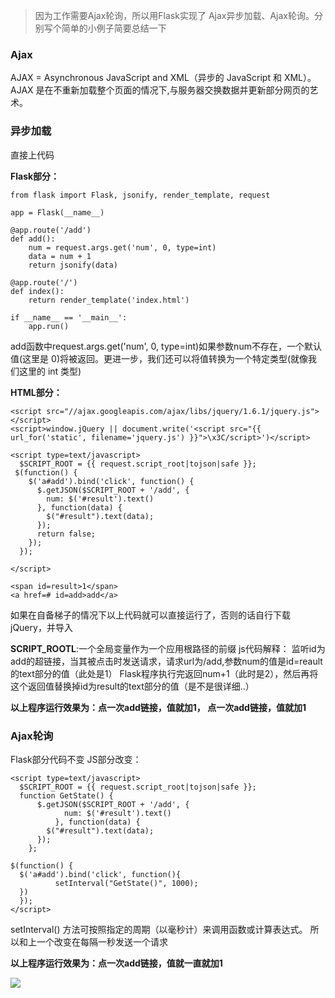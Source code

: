 > 因为工作需要Ajax轮询，所以用Flask实现了 Ajax异步加载、Ajax轮询。分别写个简单的小例子简要总结一下

### Ajax
AJAX = Asynchronous JavaScript and XML（异步的 JavaScript 和 XML）。
AJAX 是在不重新加载整个页面的情况下,与服务器交换数据并更新部分网页的艺术。

### 异步加载

直接上代码

**Flask部分：**

	from flask import Flask, jsonify, render_template, request

	app = Flask(__name__)

	@app.route('/add')
	def add():
		num = request.args.get('num', 0, type=int)
		data = num + 1
		return jsonify(data)

	@app.route('/')
	def index():
		return render_template('index.html')

	if __name__ == '__main__':
		app.run()

add函数中request.args.get('num', 0, type=int)如果参数num不存在，一个默认值(这里是 0)将被返回。更进一步，我们还可以将值转换为一个特定类型(就像我们这里的 int 类型)

**HTML部分：**

	<script src="//ajax.googleapis.com/ajax/libs/jquery/1.6.1/jquery.js"></script>
	<script>window.jQuery || document.write('<script src="{{ url_for('static', filename='jquery.js') }}">\x3C/script>')</script>

	<script type=text/javascript>
	  $SCRIPT_ROOT = {{ request.script_root|tojson|safe }};
	 $(function() {
		$('a#add').bind('click', function() {
		  $.getJSON($SCRIPT_ROOT + '/add', {
			num: $('#result').text()
		  }, function(data) {
			$("#result").text(data);
		  });
		  return false;
		});
	  });

	</script>

	<span id=result>1</span>
	<a href=# id=add>add</a>

如果在自备梯子的情况下以上代码就可以直接运行了，否则的话自行下载jQuery，并导入

**SCRIPT_ROOTL**:一个全局变量作为一个应用根路径的前缀
js代码解释：
监听id为add的超链接，当其被点击时发送请求，请求url为/add,参数num的值是id=reault的text部分的值（此处是1）
Flask程序执行完返回num+1（此时是2），然后再将这个返回值替换掉id为result的text部分的值（是不是很详细..）

**以上程序运行效果为：点一次add链接，值就加1， 点一次add链接，值就加1**

### Ajax轮询

Flask部分代码不变
JS部分改变：

	<script type=text/javascript>
	  $SCRIPT_ROOT = {{ request.script_root|tojson|safe }};
	  function GetState() {
		  $.getJSON($SCRIPT_ROOT + '/add', {
				num: $('#result').text()
			  }, function(data) {
			$("#result").text(data);
		  });
		};

	$(function() {
	  $('a#add').bind('click', function(){
			  setInterval("GetState()", 1000);
	  })
	  });
	</script>

setInterval() 方法可按照指定的周期（以毫秒计）来调用函数或计算表达式。
所以和上一个改变在每隔一秒发送一个请求

**以上程序运行效果为：点一次add链接，值就一直就加1**


![](http://oumkbl9du.bkt.clouddn.com/2017-09-08-2GG8A-ajax.png)

